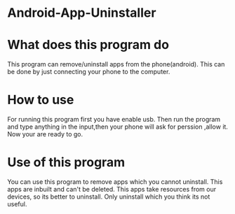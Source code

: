# Android-App-Uninstaller

# What does this program do

This program can remove/uninstall apps from the phone(android).
This can be done by just connecting your phone to the computer.

# How to use

For running this program first you have enable usb.
Then run the program and type anything in the input,then your phone will ask for perssion ,allow it.
Now your are ready to go.

# Use of this program

You can use this program to remove apps which you cannot uninstall.
This apps are inbuilt and can't be deleted.
This apps take resources from our devices, so its better to uninstall.
Only uninstall which you think its not useful.
